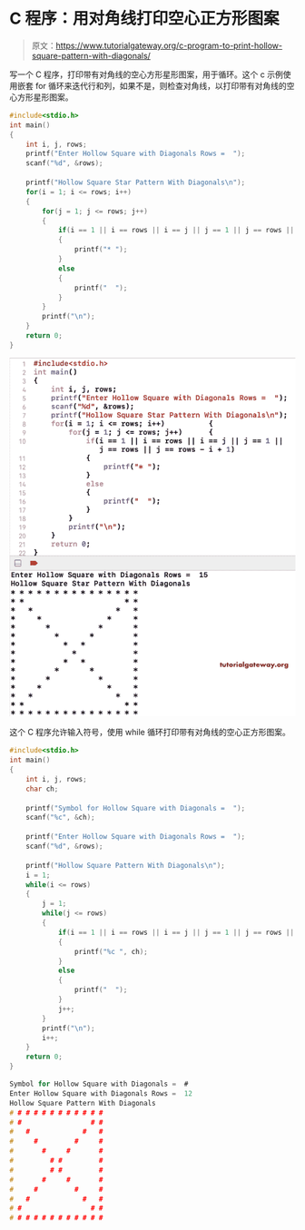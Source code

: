# C 程序：用对角线打印空心正方形图案

> 原文：<https://www.tutorialgateway.org/c-program-to-print-hollow-square-pattern-with-diagonals/>

写一个 C 程序，打印带有对角线的空心方形星形图案，用于循环。这个 c 示例使用嵌套 for 循环来迭代行和列，如果不是，则检查对角线，以打印带有对角线的空心方形星形图案。

```c
#include<stdio.h>
int main()
{
    int i, j, rows;
    printf("Enter Hollow Square with Diagonals Rows =  ");
    scanf("%d", &rows);

    printf("Hollow Square Star Pattern With Diagonals\n");
    for(i = 1; i <= rows; i++)
    {
        for(j = 1; j <= rows; j++)
        {
            if(i == 1 || i == rows || i == j || j == 1 || j == rows || j == rows - i + 1)
            {
                printf("* ");
            }
            else
            {
                printf("  ");
            }         
        }
        printf("\n");   
    }
    return 0;
}
```

![C Program to Print Hollow Square Pattern With Diagonals 1](img/48e86bec2ed0ef3ce8ac0b6a5951d16a.png)

这个 C 程序允许输入符号，使用 while 循环打印带有对角线的空心正方形图案。

```c
#include<stdio.h>
int main()
{
    int i, j, rows;
    char ch;

    printf("Symbol for Hollow Square with Diagonals =  ");
    scanf("%c", &ch);

    printf("Enter Hollow Square with Diagonals Rows =  ");
    scanf("%d", &rows);

    printf("Hollow Square Pattern With Diagonals\n");
    i = 1;
    while(i <= rows)
    {
        j = 1;
        while(j <= rows)
        {
            if(i == 1 || i == rows || i == j || j == 1 || j == rows || j == rows - i + 1)
            {
                printf("%c ", ch);
            }
            else
            {
                printf("  ");
            } 
            j++;        
        }
        printf("\n");  
        i++; 
    }
    return 0;
}
```

```c
Symbol for Hollow Square with Diagonals =  #
Enter Hollow Square with Diagonals Rows =  12
Hollow Square Pattern With Diagonals
# # # # # # # # # # # # 
# #                 # # 
#   #             #   # 
#     #         #     # 
#       #     #       # 
#         # #         # 
#         # #         # 
#       #     #       # 
#     #         #     # 
#   #             #   # 
# #                 # # 
# # # # # # # # # # # # 
```